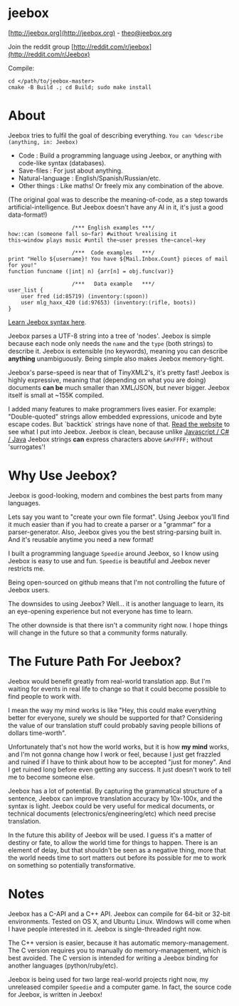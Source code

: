 # jeebox

[http://jeebox.org](http://jeebox.org) \- [theo@jeebox.org](mailto:theo@jeebox.org)

Join the reddit group [http://reddit.com/r/jeebox](http://reddit.com/r/Jeebox)

Compile:

    cd </path/to/jeebox-master>
    cmake -B Build .; cd Build; sudo make install

# About

Jeebox tries to fulfil the goal of describing everything.     `You can %describe (anything, in: Jeebox)`

* Code : Build a programming language using Jeebox, or anything with code-like syntax (databases).
* Save-files : For just about anything.
* Natural-language : English/Spanish/Russian/etc.
* Other things : Like maths! Or freely mix any combination of the above.

(The original goal was to describe the meaning-of-code, as a step towards artificial-intelligence. But Jeebox doesn't have any AI in it, it's just a good data-format!)
	
                        /*** English examples ***/
    how::can (someone fall so~far) #without %realising it
    this~window plays music #until the~user presses the~cancel~key
    
                        /***  Code examples   ***/
    print "Hello ${username}! You have ${Mail.Inbox.Count} pieces of mail for you!"
    function funcname (|int| n) {arr[n] = obj.func(var)}
    
                        /***   Data example   ***/
	user_list {
		user fred (id:85719) (inventory:(spoon))
		user mlg_haxx_420 (id:97653) (inventory:(rifle, boots))
	}

[Learn Jeebox syntax here](http://jeebox.org/stuff/introduction).


Jeebox parses a UTF-8 string into a tree of 'nodes'. Jeebox is simple because each node only needs the `name` and the `type` (both strings) to describe it. Jeebox is extensible (no keywords), meaning you can describe **anything** unambiguously. Being simple also makes Jeebox memory-tight.

Jeebox's parse-speed is near that of TinyXML2's, it's pretty fast! Jeebox is highly expressive, meaning that (depending on what you are doing) documents **can be** much smaller than XML/JSON, but never bigger. Jeebox itself is small at ~155K compiled.

I added many features to make programmers lives easier. For example: "Double-quoted" strings allow embedded expressions, unicode and byte escape codes. But \`backtick\` strings have none of that. [Read the website](http://jeebox.org/stuff/introduction) to see what I put into Jeebox. Jeebox is clean, because unlike [Javascript / C# / Java](https://msdn.microsoft.com/en-us/data/aa664669(v=vs.85)) Jeebox strings **can** express characters above `&#xFFFF;` without 'surrogates'!

# Why Use Jeebox?

Jeebox is good-looking, modern and combines the best parts from many languages.

Lets say you want to "create your own file format". Using Jeebox you'll find it much easier than if you had to create a parser or a "grammar" for a parser-generator. Also, Jeebox gives you the best string-parsing built in. And it's reusable anytime you need a new format!

I built a programming language `Speedie` around Jeebox, so I know using Jeebox is easy to use and fun. `Speedie` is beautiful and Jeebox never restricts me.

Being open-sourced on github means that I'm not controlling the future of Jeebox users.

The downsides to using Jeebox? Well... it is another language to learn, its an eye-opening experience but not everyone has time to learn.

The other downside is that there isn't a community right now. I hope things will change in the future so that a community forms naturally.

# The Future Path For Jeebox?

Jeebox would benefit greatly from real-world translation app. But I'm waiting for events in real life to change so that it could become possible to find people to work with.

I mean the way my mind works is like "Hey, this could make everything better for everyone, surely we should be supported for that? Considering the value of our translation stuff could probably saving people billions of dollars time-worth".

Unfortunately that's not how the world works, but it is how **my mind** works, and I'm not gonna change how I work or feel, because I just get frazzled and ruined if I have to think about how to be accepted "just for money". And I get ruined long before even getting any success. It just doesn't work to tell me to become someone else.

Jeebox has a lot of potential. By capturing the grammatical structure of a sentence, Jeebox can improve translation accuracy by 10x-100x, and the syntax is light. Jeebox could be very useful for medical documents, or technical documents (electronics/engineering/etc) which need precise translation.

In the future this ability of Jeebox will be used. I guess it's a matter of destiny or fate, to allow the world time for things to happen. There is an element of delay, but that shouldn't be seen as a negative thing, more that the world needs time to sort matters out before its possible for me to work on something so potentially transformative.

# Notes

Jeebox has a C-API and a C++ API. Jeebox can compile for 64-bit or 32-bit environments. Tested on OS X, and Ubuntu Linux. Windows will come when I have people interested in it. Jeebox is single-threaded right now.

The C++ version is easier, because it has automatic memory-management. The C version requires you to manually do memory-management, which is best avoided. The C version is intended for writing a Jeebox binding for another languages (python/ruby/etc).

Jeebox is being used for two large real-world projects right now, my unreleased compiler `Speedie` and a computer game. In fact, the source code for Jeebox, is written in Jeebox!

